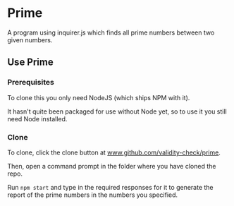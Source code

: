 # Prime

A program using inquirer.js which finds all prime numbers between two given numbers.

## Use Prime

### Prerequisites

To clone this you only need NodeJS (which ships NPM with it).

It hasn't quite been packaged for use without Node yet, so to use it you still need Node installed.

### Clone

To clone, click the clone button at www.github.com/validity-check/prime.

Then, open a command prompt in the folder where you have cloned the repo.

Run `npm start` and type in the required responses for it to generate the report of the prime numbers in the numbers you specified.
